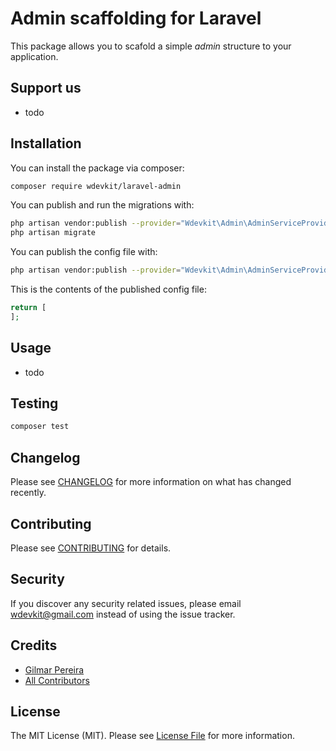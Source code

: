 # Admin scaffolding for Laravel

This package allows you to scafold a simple _admin_ structure to your application.

## Support us

- todo

## Installation

You can install the package via composer:

```bash
composer require wdevkit/laravel-admin
```

You can publish and run the migrations with:

```bash
php artisan vendor:publish --provider="Wdevkit\Admin\AdminServiceProvider" --tag="migrations"
php artisan migrate
```

You can publish the config file with:
```bash
php artisan vendor:publish --provider="Wdevkit\Admin\AdminServiceProvider" --tag="config"
```

This is the contents of the published config file:

```php
return [
];
```

## Usage

- todo

## Testing

``` bash
composer test
```

## Changelog

Please see [CHANGELOG](CHANGELOG.md) for more information on what has changed recently.

## Contributing

Please see [CONTRIBUTING](.github/CONTRIBUTING.md) for details.

## Security

If you discover any security related issues, please email wdevkit@gmail.com instead of using the issue tracker.

## Credits

- [Gilmar Pereira](https://github.com/wdarking)
- [All Contributors](../../contributors)

## License

The MIT License (MIT). Please see [License File](LICENSE.md) for more information.
